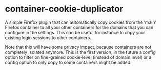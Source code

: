 # container-cookie-duplicator

A simple Firefox plugin that can automatically copy cookies from the 'main' Firefox container to all your other containers for the domains that you can configure in the settings. This can be useful for instance to copy your existing login sessions to other containers.

Note that this will have some privacy impact, because containers are not completely isolated anymore. This is the first version, in the future a config option to filter on fine-grained cookie-level (instead of domain level) or a config option to only copy to some containers might be added.
